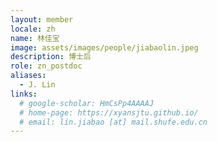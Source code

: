 ```yaml
---
layout: member
locale: zh
name: 林佳宝
image: assets/images/people/jiabaolin.jpeg
description: 博士后
role: zn_postdoc
aliases:
  - J. Lin
links:
  # google-scholar: HmCsPp4AAAAJ
  # home-page: https://xyansjtu.github.io/
  # email: lin.jiabao [at] mail.shufe.edu.cn
---
```



